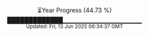 <p align="center">
⏳Year Progress (44.73 %) <br>
█████████████▁▁▁▁▁▁▁▁▁▁▁▁▁▁▁▁▁ <br>
<sub>Updated: Fri, 13 Jun 2025 06:34:37 GMT</sub>
</p>

